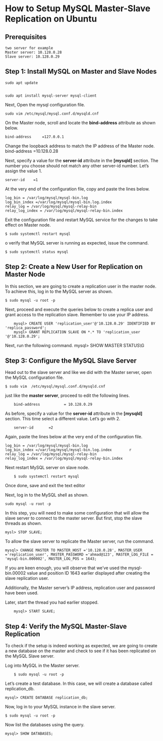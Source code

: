 # How to Setup MySQL Master-Slave Replication on Ubuntu

## Prerequisites
    two server for example
    Master server: 10.128.0.28
    Slave server: 10.128.0.29


## Step 1: Install MySQL on Master and Slave Nodes

    sudo apt update

    
    sudo apt install mysql-server mysql-client

Next, Open the mysql configuration file.
    
    sudo vim /etc/mysql/mysql.conf.d/mysqld.cnf
    
On the Master node, scroll and locate the **bind-address** attribute as shown below.
    
    bind-address 	 =127.0.0.1
    
Change the loopback address to match the IP address of the Master node.
        bind-address  	=10.128.0.28

Next, specify a value for the **server-id** attribute in the **[mysqld]** section. The number you choose should not match any other server-id number. Let’s assign the value 1.

    server-id	 =1

At the very end of the configuration file, copy and paste the lines below.

    log_bin = /var/log/mysql/mysql-bin.log
    log_bin_index =/var/log/mysql/mysql-bin.log.index
    relay_log = /var/log/mysql/mysql-relay-bin
    relay_log_index = /var/log/mysql/mysql-relay-bin.index

Exit the configuration file and restart MySQL service for the changes to take effect on Master node.

    $ sudo systemctl restart mysql

o verify that MySQL server is running as expected, issue the command.

    $ sudo systemctl status mysql

## Step 2: Create a New User for Replication on Master Node
In this section, we are going to create a replication user in the master node. To achieve this, log in to the MySQL server as shown.

    $ sudo mysql -u root -p
    
Next, proceed and execute the queries below to create a replica user and grant access to the replication slave. Remember to use your IP address.

        mysql> CREATE USER 'replication_user'@'10.128.0.29' IDENTIFIED BY 'replica_password';
        mysql> GRANT REPLICATION SLAVE ON *.* TO 'replication_user '@'10.128.0.29';

Next, run the following command.
        mysql> SHOW MASTER STATUS\G
    
## Step 3: Configure the MySQL Slave Server
Head out to the slave server and like we did with the Master server, open the MySQL configuration file.

    $ sudo vim  /etc/mysql/mysql.conf.d/mysqld.cnf
    
just like the **master server**, proceed to edit the following lines.

        bind-address           = 10.128.0.29

As before, specify a value for the **server-id** attribute in the **[mysqld]** section. This time select a different value. Let’s go with 2.

        server-id		=2 
    

Again, paste the lines below at the very end of the configuration file.

    log_bin = /var/log/mysql/mysql-bin.log
    log_bin_index =/var/log/mysql/mysql-bin.log.index        r
    relay_log = /var/log/mysql/mysql-relay-bin
    relay_log_index = /var/log/mysql/mysql-relay-bin.index

Next restart MySQL server on slave node.

        $ sudo systemctl restart mysql

Once done, save and exit the text editor

Next, log in to the MySQL shell as shown.

    sudo mysql -u root -p

In this step, you will need to make some configuration that will allow the slave server to connect to the master server. But first, stop the slave threads as shown.

    mysl> STOP SLAVE; 

To allow the slave server to replicate the Master server, run the command.

    mysql> CHANGE MASTER TO MASTER_HOST ='10.128.0.28', MASTER_USER ='replication_user', MASTER_PASSWORD ='ahmad@123', MASTER_LOG_FILE = 'mysql-bin.000002', MASTER_LOG_POS = 1643;

If you are keen enough, you will observe that we’ve used the mysql-bin.00002 value and position ID 1643 earlier displayed after creating the slave replication user.

Additionally, the Master server’s IP address, replication user and password have been used.

Later, start the thread you had earlier stopped.

        mysql> START SLAVE;

## Step 4: Verify the MySQL Master-Slave Replication
To check if the setup is indeed working as expected, we are going to create a new database on the master and check to see if it has been replicated on the MySQL Slave server.

Log into MySQL in the Master server.

        $ sudo mysql -u root -p

Let’s create a test database. In this case, we will create a database called replication_db.

    mysql> CREATE DATABASE replication_db;
Now, log in to your MySQL instance in the slave server.

    $ sudo mysql -u root -p

Now list the databases using the query.

    mysql> SHOW DATABASES;
